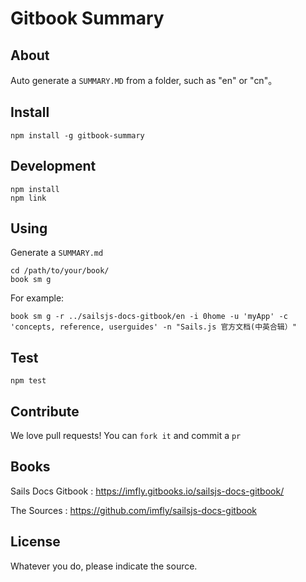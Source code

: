 # Gitbook Summary 

## About

Auto generate a `SUMMARY.MD` from a folder, such as "en" or "cn"。
	
## Install

```
npm install -g gitbook-summary
```

## Development

```
npm install
npm link
```

## Using

Generate a `SUMMARY.md`

```
cd /path/to/your/book/
book sm g
``` 

For example:

```
book sm g -r ../sailsjs-docs-gitbook/en -i 0home -u 'myApp' -c 'concepts, reference, userguides' -n "Sails.js 官方文档(中英合辑）"
```

## Test

```
npm test
```

## Contribute

We love pull requests! You can `fork it` and commit a `pr`

## Books

Sails Docs Gitbook : https://imfly.gitbooks.io/sailsjs-docs-gitbook/

The Sources : https://github.com/imfly/sailsjs-docs-gitbook


## License

Whatever you do, please indicate the source.


